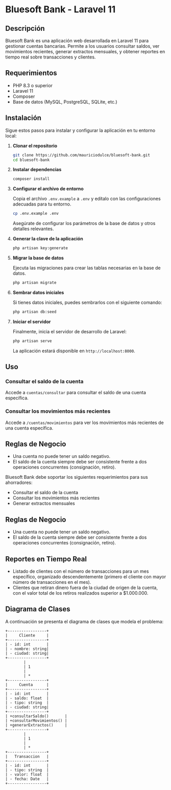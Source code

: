 # Bluesoft Bank - Laravel 11

## Descripción

Bluesoft Bank es una aplicación web desarrollada en Laravel 11 para gestionar cuentas bancarias. Permite a los usuarios consultar saldos, ver movimientos recientes, generar extractos mensuales, y obtener reportes en tiempo real sobre transacciones y clientes.

## Requerimientos

- PHP 8.3 o superior
- Laravel 11
- Composer
- Base de datos (MySQL, PostgreSQL, SQLite, etc.)

## Instalación

Sigue estos pasos para instalar y configurar la aplicación en tu entorno local:

1. **Clonar el repositorio**

   ```bash
   git clone https://github.com/mauriciodulce/bluesoft-bank.git
   cd bluesoft-bank
   ```

2. **Instalar dependencias**

   ```bash
   composer install
   ```

3. **Configurar el archivo de entorno**

   Copia el archivo `.env.example` a `.env` y edítalo con las configuraciones adecuadas para tu entorno.

   ```bash
   cp .env.example .env
   ```

   Asegúrate de configurar los parámetros de la base de datos y otros detalles relevantes.

4. **Generar la clave de la aplicación**

   ```bash
   php artisan key:generate
   ```

5. **Migrar la base de datos**

   Ejecuta las migraciones para crear las tablas necesarias en la base de datos.

   ```bash
   php artisan migrate
   ```

6. **Sembrar datos iniciales**

   Si tienes datos iniciales, puedes sembrarlos con el siguiente comando:

   ```bash
   php artisan db:seed
   ```

7. **Iniciar el servidor**

   Finalmente, inicia el servidor de desarrollo de Laravel:

   ```bash
   php artisan serve
   ```

   La aplicación estará disponible en `http://localhost:8000`.

## Uso

### Consultar el saldo de la cuenta

Accede a `cuentas/consultar` para consultar el saldo de una cuenta específica.

### Consultar los movimientos más recientes

Accede a `/cuentas/movimientos` para ver los movimientos más recientes de una cuenta específica.



## Reglas de Negocio

- Una cuenta no puede tener un saldo negativo.
- El saldo de la cuenta siempre debe ser consistente frente a dos operaciones concurrentes (consignación, retiro).


Bluesoft Bank debe soportar los siguientes requerimientos para sus ahorradores:

- Consultar el saldo de la cuenta
- Consultar los movimientos más recientes
- Generar extractos mensuales

## Reglas de Negocio

- Una cuenta no puede tener un saldo negativo.
- El saldo de la cuenta siempre debe ser consistente frente a dos operaciones concurrentes (consignación, retiro).

## Reportes en Tiempo Real

- Listado de clientes con el número de transacciones para un mes específico, organizado descendentemente (primero el cliente con mayor número de transacciones en el mes).
- Clientes que retiran dinero fuera de la ciudad de origen de la cuenta, con el valor total de los retiros realizados superior a $1.000.000.

## Diagrama de Clases

A continuación se presenta el diagrama de clases que modela el problema:

```plaintext
+-----------------+
|     Cliente     |
+-----------------+
| - id: int       |
| - nombre: string|
| - ciudad: string|
+-----------------+
        |
        | 1
        |
        | *
+-----------------+
|     Cuenta      |
+-----------------+
| - id: int       |
| - saldo: float  |
| - tipo: string  |
| - ciudad: string|
+-----------------+
| +consultarSaldo()       |
| +consultarMovimientos() |
| +generarExtractos()     |
+-----------------+
        |
        | 1
        |
        | *
+-----------------+
|   Transaccion   |
+-----------------+
| - id: int       |
| - tipo: string  |
| - valor: float  |
| - fecha: Date   |
+-----------------+
```



